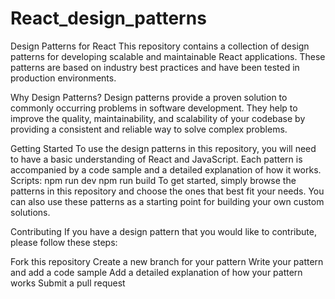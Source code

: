 # React_design_patterns
Design Patterns for React
This repository contains a collection of design patterns for developing scalable and maintainable React applications. These patterns are based on industry best practices and have been tested in production environments.

Why Design Patterns?
Design patterns provide a proven solution to commonly occurring problems in software development. They help to improve the quality, maintainability, and scalability of your codebase by providing a consistent and reliable way to solve complex problems.

Getting Started
To use the design patterns in this repository, you will need to have a basic understanding of React and JavaScript. Each pattern is accompanied by a code sample and a detailed explanation of how it works.
Scripts:
npm run dev
npm run build
To get started, simply browse the patterns in this repository and choose the ones that best fit your needs. You can also use these patterns as a starting point for building your own custom solutions.

Contributing
If you have a design pattern that you would like to contribute, please follow these steps:

Fork this repository
Create a new branch for your pattern
Write your pattern and add a code sample
Add a detailed explanation of how your pattern works
Submit a pull request
